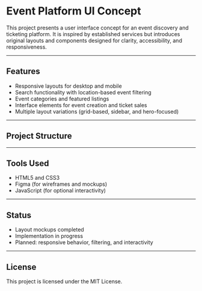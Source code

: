 # Event Platform UI Concept

This project presents a user interface concept for an event discovery and ticketing platform. It is inspired by established services but introduces original layouts and components designed for clarity, accessibility, and responsiveness.

---

## Features

- Responsive layouts for desktop and mobile  
- Search functionality with location-based event filtering  
- Event categories and featured listings  
- Interface elements for event creation and ticket sales  
- Multiple layout variations (grid-based, sidebar, and hero-focused)  

---

## Project Structure
---

## Tools Used

- HTML5 and CSS3  
- Figma (for wireframes and mockups)  
- JavaScript (for optional interactivity)  

---

## Status

- Layout mockups completed  
- Implementation in progress  
- Planned: responsive behavior, filtering, and interactivity  

---

## License

This project is licensed under the MIT License.
